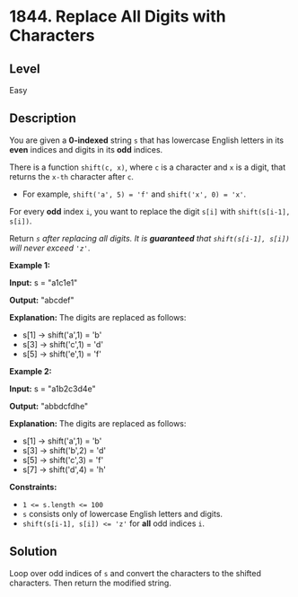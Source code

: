 # 1844. Replace All Digits with Characters
## Level
Easy

## Description
You are given a **0-indexed** string `s` that has lowercase English letters in its **even** indices and digits in its **odd** indices.

There is a function `shift(c, x)`, where `c` is a character and `x` is a digit, that returns the `x-th` character after `c`.

* For example, `shift('a', 5) = 'f'` and `shift('x', 0) = 'x'`.

For every **odd** index `i`, you want to replace the digit `s[i]` with `shift(s[i-1], s[i])`.

Return *`s` after replacing all digits. It is **guaranteed** that `shift(s[i-1], s[i])` will never exceed `'z'`*.

**Example 1:**

**Input:** s = "a1c1e1"

**Output:** "abcdef"

**Explanation:** The digits are replaced as follows:
- s[1] -> shift('a',1) = 'b'
- s[3] -> shift('c',1) = 'd'
- s[5] -> shift('e',1) = 'f'

**Example 2:**

**Input:** s = "a1b2c3d4e"

**Output:** "abbdcfdhe"

**Explanation:** The digits are replaced as follows:
- s[1] -> shift('a',1) = 'b'
- s[3] -> shift('b',2) = 'd'
- s[5] -> shift('c',3) = 'f'
- s[7] -> shift('d',4) = 'h'

**Constraints:**

* `1 <= s.length <= 100`
* `s` consists only of lowercase English letters and digits.
* `shift(s[i-1], s[i]) <= 'z'` for **all** odd indices `i`.

## Solution
Loop over odd indices of `s` and convert the characters to the shifted characters. Then return the modified string.
